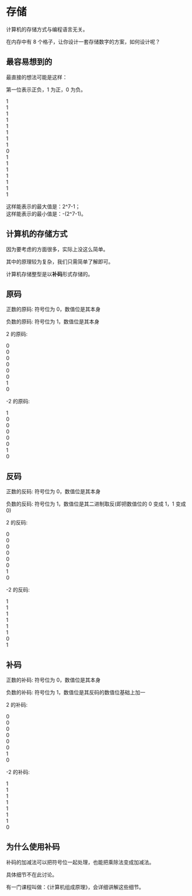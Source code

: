 # 存储

计算机的存储方式与编程语言无关。

在内存中有 8 个格子，让你设计一套存储数字的方案，如何设计呢？

## 最容易想到的

最直接的想法可能是这样：

第一位表示正负，1 为正，0 为负。

<div class="flex flex-row gap-1">
<div class="brick-cyan w-8">1</div>
<div class="brick w-8">1</div>
<div class="brick w-8">1</div>
<div class="brick w-8">1</div>
<div class="brick w-8">1</div>
<div class="brick w-8">1</div>
<div class="brick w-8">1</div>
<div class="brick w-8">1</div>
</div>

<div class="flex flex-row gap-1 mt-4">
<div class="brick-cyan w-8">0</div>
<div class="brick w-8">1</div>
<div class="brick w-8">1</div>
<div class="brick w-8">1</div>
<div class="brick w-8">1</div>
<div class="brick w-8">1</div>
<div class="brick w-8">1</div>
<div class="brick w-8">1</div>
</div>

这样能表示的最大值是：2^7-1；  
这样能表示的最小值是：-(2^7-1)。

## 计算机的存储方式

因为要考虑的方面很多，实际上没这么简单。

其中的原理较为复杂，我们只需简单了解即可。

计算机存储整型是以**补码**形式存储的。

## 原码

正数的原码: 符号位为 0，数值位是其本身

负数的原码: 符号位为 1，数值位是其本身

2 的原码:

<div class="flex flex-row gap-1 mt-4">
<div class="brick-cyan w-8">0</div>
<div class="brick w-8">0</div>
<div class="brick w-8">0</div>
<div class="brick w-8">0</div>
<div class="brick w-8">0</div>
<div class="brick w-8">0</div>
<div class="brick w-8">1</div>
<div class="brick w-8">0</div>
</div>

-2 的原码:

<div class="flex flex-row gap-1 mt-4 mb-4">
<div class="brick-cyan w-8">1</div>
<div class="brick w-8">0</div>
<div class="brick w-8">0</div>
<div class="brick w-8">0</div>
<div class="brick w-8">0</div>
<div class="brick w-8">0</div>
<div class="brick w-8">1</div>
<div class="brick w-8">0</div>
</div>

## 反码

正数的反码: 符号位为 0，数值位是其本身

负数的反码: 符号位为 1，数值位是其二进制取反(即把数值位的 0 变成 1，1 变成 0)

2 的反码:

<div class="flex flex-row gap-1 mt-4 mb-4">
<div class="brick-cyan w-8">0</div>
<div class="brick w-8">0</div>
<div class="brick w-8">0</div>
<div class="brick w-8">0</div>
<div class="brick w-8">0</div>
<div class="brick w-8">0</div>
<div class="brick w-8">1</div>
<div class="brick w-8">0</div>
</div>

-2 的反码:

<div class="flex flex-row gap-1 mt-4 mb-4">
<div class="brick-cyan w-8">1</div>
<div class="brick w-8">1</div>
<div class="brick w-8">1</div>
<div class="brick w-8">1</div>
<div class="brick w-8">1</div>
<div class="brick w-8">1</div>
<div class="brick w-8">0</div>
<div class="brick w-8">1</div>
</div>

## 补码

正数的补码: 符号位为 0，数值位是其本身

负数的补码: 符号位为 1，数值位是其反码的数值位基础上加一

2 的补码:

<div class="flex flex-row gap-1 mt-4 mb-4">
<div class="brick-cyan w-8">0</div>
<div class="brick w-8">0</div>
<div class="brick w-8">0</div>
<div class="brick w-8">0</div>
<div class="brick w-8">0</div>
<div class="brick w-8">0</div>
<div class="brick w-8">1</div>
<div class="brick w-8">0</div>
</div>

-2 的补码:

<div class="flex flex-row gap-1 mt-4 mb-4">
<div class="brick-cyan w-8">1</div>
<div class="brick w-8">1</div>
<div class="brick w-8">1</div>
<div class="brick w-8">1</div>
<div class="brick w-8">1</div>
<div class="brick w-8">1</div>
<div class="brick w-8">1</div>
<div class="brick w-8">0</div>
</div>

## 为什么使用补码

补码的加减法可以把符号位一起处理，也能把乘除法变成加减法。

具体细节不在此讨论。

有一门课程叫做：《计算机组成原理》，会详细讲解这些细节。
